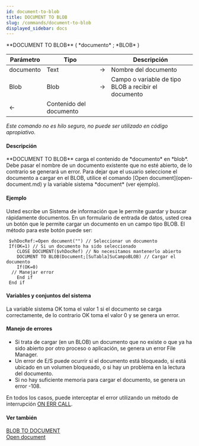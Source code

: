 ```yaml
---
id: document-to-blob
title: DOCUMENT TO BLOB
slug: /commands/document-to-blob
displayed_sidebar: docs
---
```


<!--REF #_command_.DOCUMENT TO BLOB.Syntax-->**DOCUMENT TO BLOB** ( *documento* ; *BLOB* )<!-- END REF-->
<!--REF #_command_.DOCUMENT TO BLOB.Params-->
| Parámetro | Tipo |  | Descripción |
| --- | --- | --- | --- |
| documento | Text | &#8594;  | Nombre del documento |
| Blob | Blob | &#8594;  | Campo o variable de tipo BLOB a recibir el documento |
| &#8592; | Contenido del documento |

<!-- END REF-->

*Este comando no es hilo seguro, no puede ser utilizado en código apropiativo.*


#### Descripción 

<!--REF #_command_.DOCUMENT TO BLOB.Summary-->**DOCUMENT TO BLOB** carga el contenido de *documento* en *blob*.<!-- END REF--> Debe pasar el nombre de un documento existente que no esté abierto, de lo contrario se generará un error. Para dejar que el usuario seleccione el documento a cargar en el BLOB, utilice el comando [Open document](open-document.md) y la variable sistema *document* (ver ejemplo).

#### Ejemplo 

Usted escribe un Sistema de información que le permite guardar y buscar rápidamente documentos. En un formulario de entrada de datos, usted crea un botón que le permite cargar un documento en un campo tipo BLOB. El método para este botón puede ser:

```4d
 $vhDocRef:=Open document("") // Seleccionar un documento
 If(OK=1) // Si un documento ha sido seleccionado
    CLOSE DOCUMENT($vhDocRef) // No necesitamos mantenerlo abierto
    DOCUMENT TO BLOB(Document;[SuTabla]SuCampoBLOB) // Cargar el documento
    If(OK=0)
  // Manejar error
    End if
 End if
```

#### Variables y conjuntos del sistema 

La variable sistema OK toma el valor 1 si el documento se carga correctamente, de lo contrario OK toma el valor 0 y se genera un error.

#### Manejo de errores 

* Si trata de cargar (en un BLOB) un documento que no existe o que ya ha sido abierto por otro proceso o aplicación, se genera un error File Manager.
* Un error de E/S puede ocurrir si el documento está bloqueado, si está ubicado en un volumen bloqueado, o si hay un problema en la lectura del documento.
* Si no hay suficiente memoria para cargar el documento, se genera un error -108.

En todos los casos, puede interceptar el error utilizando un método de interrupción [ON ERR CALL](on-err-call.md "ON ERR CALL").

#### Ver también 

[BLOB TO DOCUMENT](blob-to-document.md)  
[Open document](open-document.md)  